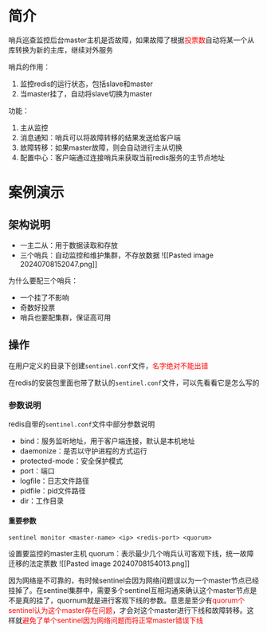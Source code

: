 # 简介
哨兵巡查监控后台master主机是否故障，如果故障了根据<span style="color:rgb(255, 0, 0)">投票数</span>自动将某一个从库转换为新的主库，继续对外服务

哨兵的作用：
1. 监控redis的运行状态，包括slave和master
2. 当master挂了，自动将slave切换为master


功能：
1. 主从监控
2. 消息通知：哨兵可以将故障转移的结果发送给客户端
3. 故障转移：如果master故障，则会自动进行主从切换
4. 配置中心：客户端通过连接哨兵来获取当前redis服务的主节点地址

# 案例演示
## 架构说明
* 一主二从：用于数据读取和存放
* 三个哨兵：自动监控和维护集群，不存放数据
![[Pasted image 20240708152047.png]]

为什么要配三个哨兵：
* 一个挂了不影响
* 奇数好投票
* 哨兵也要配集群，保证高可用

## 操作
在用户定义的目录下创建`sentinel.conf`文件，<span style="color:rgb(255, 0, 0)">名字绝对不能出错</span> 

在redis的安装包里面也带了默认的`sentinel.conf`文件，可以先看看它是怎么写的

### 参数说明
redis自带的`sentinel.conf`文件中部分参数说明
* bind：服务监听地址，用于客户端连接，默认是本机地址
* daemonize：是否以守护进程的方式运行
* protected-mode：安全保护模式
* port：端口
* logfile：日志文件路径
* pidfile：pid文件路径
* dir：工作目录

#### 重要参数
```
sentinel monitor <master-name> <ip> <redis-port> <quorum>
```
设置要监控的master主机
quorum：表示最少几个哨兵认可客观下线，统一故障迁移的法定票数
![[Pasted image 20240708154013.png]]

因为网络是不可靠的，有时候sentinel会因为网络问题误以为一个master节点已经挂掉了。在sentinel集群中，需要多个sentinel互相沟通来确认这个master节点是不是真的挂了，quornum就是进行客观下线的参数。意思是至少有<span style="color:rgb(255, 0, 0)">quorum个sentinel认为这个master存在问题</span>，才会对这个master进行下线和故障转移。这样就<span style="color:rgb(255, 0, 0)">避免了单个sentinel因为网络问题而将正常master错误下线</span> 

